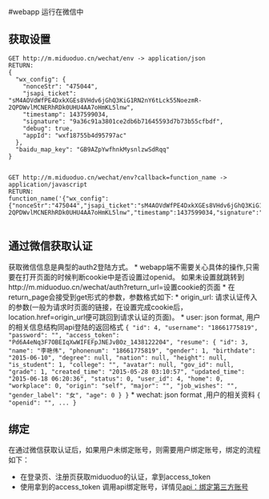 #webapp 运行在微信中

## 获取设置
```
GET http://m.miduoduo.cn/wechat/env -> application/json
RETURN:
{
  "wx_config": {
    "nonceStr": "475044",
    "jsapi_ticket": "sM4AOVdWfPE4DxkXGEs8VHdv6jGhQ3KiG1RN2nY6tLck55NoezmR-2QPDWvlMCNERhRDk0UHU4AA7oHmKL5lnw",
    "timestamp": 1437599034,
    "signature": "9a36c91a3801ce2db6b71645593d7b73b55cfbdf",
    "debug": true,
    "appId": "wxf18755b4d95797ac"
  },
  "baidu_map_key": "GB9AZpYwfhnkMysnlzwSdRqq"
}


GET http://m.miduoduo.cn/wechat/env?callback=function_name -> application/javascript
RETURN:
function_name('{"wx_config":{"nonceStr":"475044","jsapi_ticket":"sM4AOVdWfPE4DxkXGEs8VHdv6jGhQ3KiG1RN2nY6tLck55NoezmR-2QPDWvlMCNERhRDk0UHU4AA7oHmKL5lnw","timestamp":1437599034,"signature":"9a36c91a3801ce2db6b71645593d7b73b55cfbdf","debug":true,"appId":"wxf18755b4d95797ac"},"baidu_map_key":"GB9AZpYwfhnkMysnlzwSdRqq"}')
 
```

## 通过微信获取认证
获取微信信息是典型的auth2登陆方式。
    * webapp端不需要关心具体的操作,只需要在打开页面的时候判断cookie中是否设置过openid。
        如果未设置就跳转到http://m.miduoduo.cn/wechat/auth?return_url=设置cookie的页面
    * 在return_page会接受到get形式的参数，参数格式如下:
        * origin_url: 请求认证传入的参数(一般为请求时页面的链接，在设置完成cookie后，location.href=origin_url便可跳回到请求认证的页面)。
        * user: json format, 用户的相关信息结构同api登陆的返回格式
        ```
        {
            "id": 4,
            "username": "18661775819",
            "password": "",
            "access_token": "Pd6A4eNq3F7OBEIqXwWIFEFpJNEJvBOz_1438122204",
            "resume": {
                "id": 3,
                "name": "李艳伟",
                "phonenum": "18661775819",
                "gender": 1,
                "birthdate": "2015-06-10",
                "degree": null,
                "nation": null,
                "height": null,
                "is_student": 1,
                "college": "",
                "avatar": null,
                "gov_id": null,
                "grade": 1,
                "created_time": "2015-05-28 03:10:57",
                "updated_time": "2015-06-18 06:20:36",
                "status": 0,
                "user_id": 4,
                "home": 0,
                "workplace": 0,
                "origin": "self",
                "major": "",
                "job_wishes": "",
                "gender_label": "女",
                "age": 0
            }
        }
        ```
        * wechat: json format ,用户的相关资料
        ```
        {
            "openid": "",
            ...
        }
        ```

## 绑定
在通过微信获取认证后，如果用户未绑定账号，则需要用户绑定账号，绑定的流程如下：
* 在登录页、注册页获取miduoduo的认证，拿到access_token
* 使用拿到的access_token 调用api绑定账号，详情见[api：绑定第三方账号](/www/api/README.md)

